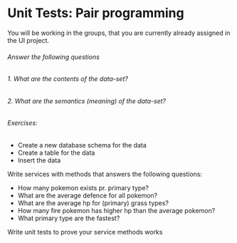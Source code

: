 # Unit Tests: Pair programming

You will be working in the groups, that you are currently already assigned in the UI project.

###### Answer the following questions

###### 1. What are the contents of the data-set?

###### 2. What are the semantics (meaning) of the data-set?

###### Exercises:

- Create a new database schema for the data
- Create a table for the data
- Insert the data

Write services with methods that answers the following questions:

- How many pokemon exists pr. primary type?
- What are the average defence for all pokemon?
- What are the average hp for (primary) grass types?
- How many fire pokemon has higher hp than the average pokemon?
- What primary type are the fastest?



Write unit tests to prove your service methods works